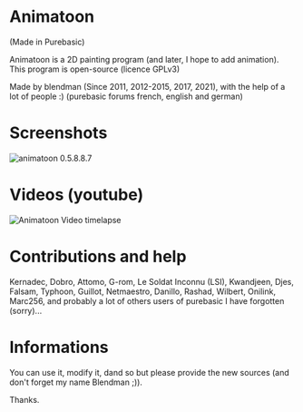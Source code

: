 # Animatoon

(Made in Purebasic)

Animatoon is a 2D painting program (and later, I hope to add animation).
This program is open-source (licence GPLv3)

Made by blendman (Since 2011, 2012-2015, 2017, 2021), with the help of a lot of people :) (purebasic forums french, english and german)

# Screenshots
![animatoon 0.5.8.8.7](https://github.com/blendman/animatoon/blob/main/screenshots/animatoon0.588.7.jpg)

# Videos (youtube)
![Animatoon Video timelapse](https://www.youtube.com/watch?v=jCmOMTAC71c)

# Contributions and help
Kernadec, Dobro, Attomo, G-rom, Le Soldat Inconnu (LSI), Kwandjeen, Djes, Falsam, Typhoon, Guillot, Netmaestro, Danillo, Rashad, Wilbert, Onilink, Marc256, and probably a lot of others users of purebasic I have forgotten (sorry)...

# Informations
You can use it, modify it, dand so but please provide the new sources (and don't forget my name Blendman ;)).


Thanks.

 
